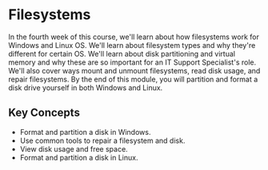 # Filesystems

In the fourth week of this course, we'll learn about how filesystems work for Windows and Linux OS. We'll learn about filesystem types and why they're different for certain OS. We'll learn about disk partitioning and virtual memory and why these are so important for an IT Support Specialist's role. We'll also cover ways mount and unmount filesystems, read disk usage, and repair filesystems. By the end of this module, you will partition and format a disk drive yourself in both Windows and Linux.

## Key Concepts

* Format and partition a disk in Windows.
* Use common tools to repair a filesystem and disk.
* View disk usage and free space.
* Format and partition a disk in Linux.